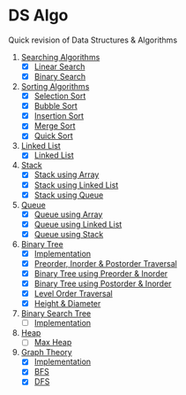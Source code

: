 # DS Algo

Quick revision of Data Structures & Algorithms

1. [Searching Algorithms](Searching%20Algorithms)
   - [x] [Linear Search](Searching%20Algorithms/1_linear_search.cpp)
   - [x] [Binary Search](Searching%20Algorithms/2_binary_search.cpp)
2. [Sorting Algorithms](Sorting%20Algorithms)
   - [x] [Selection Sort](Sorting%20Algorithms/1_Selection_Sort.cpp)
   - [x] [Bubble Sort](Sorting%20Algorithms/2_Bubble_Sort.cpp)
   - [x] [Insertion Sort](Sorting%20Algorithms/3_Insertion_Sort.cpp)
   - [x] [Merge Sort](Sorting%20Algorithms/4_Merge_Sort.cpp)
   - [x] [Quick Sort](Sorting%20Algorithms/5_Quick_Sort.cpp)
3. [Linked List](Linked%20List)
   - [x] [Linked List](Linked%20List/1_Linked_List.cpp)
4. [Stack](Stack)
   - [x] [Stack using Array](Stack/1_stack_using_array.cpp)
   - [x] [Stack using Linked List](Stack/2_stack_using_linkedlist.cpp)
   - [x] [Stack using Queue](Stack/3_stack_using_queue.cpp)
5. [Queue](Queue)
   - [x] [Queue using Array](Queue/1_queue_using_array.cpp)
   - [x] [Queue using Linked List](Queue/2_queue_using_linkedlist.cpp)
   - [x] [Queue using Stack](Queue/3_queue_using_stack.cpp)
6. [Binary Tree](https://github.com/imsoumya18/ds_algo/tree/main/Binary%20Tree)
   - [x] [Implementation](https://github.com/imsoumya18/ds_algo/blob/main/Binary%20Tree/1.%20bin_tree.cpp)
   - [x] [Preorder, Inorder & Postorder Traversal](https://github.com/imsoumya18/ds_algo/blob/main/Binary%20Tree/2.%20bin_tree_traversal.cpp)
   - [x] [Binary Tree using Preorder & Inorder](https://github.com/imsoumya18/ds_algo/blob/main/Binary%20Tree/3.%20bin_tree_using_preorder_inorder.cpp)
   - [x] [Binary Tree using Postorder & Inorder](https://github.com/imsoumya18/ds_algo/blob/main/Binary%20Tree/4.%20bin_tree_using_postorder_inorder.cpp)
   - [x] [Level Order Traversal](https://github.com/imsoumya18/ds_algo/blob/main/Binary%20Tree/5.%20bin_tree_level_order_traversal.cpp)
   - [x] [Height & Diameter](https://github.com/imsoumya18/ds_algo/blob/main/Binary%20Tree/6.%20bin_tree_height_diameter.cpp)
7. [Binary Search Tree](https://github.com/imsoumya18/ds_algo/tree/main/Binary%20Search%20Tree)
   - [ ] [Implementation](Binary%20Search%20Tree/1_bst.cpp)
8. [Heap](https://github.com/imsoumya18/ds_algo/tree/main/Heap)
   - [ ] [Max Heap](https://github.com/imsoumya18/ds_algo/blob/main/Heap/max_heap.cpp)
9. [Graph Theory](https://github.com/imsoumya18/ds_algo/tree/main/Graph%20Theory)
   - [x] [Implementation](https://github.com/imsoumya18/ds_algo/blob/main/Graph%20Theory/1.%20graph.cpp)
   - [x] [BFS](https://github.com/imsoumya18/ds_algo/blob/1b56021b1ed4611c33ccc7a10557919cb44ce8fd/Graph%20Theory/1.%20graph.cpp#L8)
   - [x] [DFS](https://github.com/imsoumya18/ds_algo/blob/5388c680b6d49b2aa53e627b91ebb0c77bb2bbab/Graph%20Theory/1.%20graph.cpp#L45)
